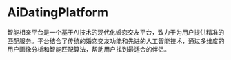 # AiDatingPlatform
智能相亲平台是一个基于AI技术的现代化婚恋交友平台，致力于为用户提供精准的匹配服务。平台结合了传统的婚恋交友功能和先进的人工智能技术，通过多维度的用户画像分析和智能匹配算法，帮助用户找到最适合的伴侣。
